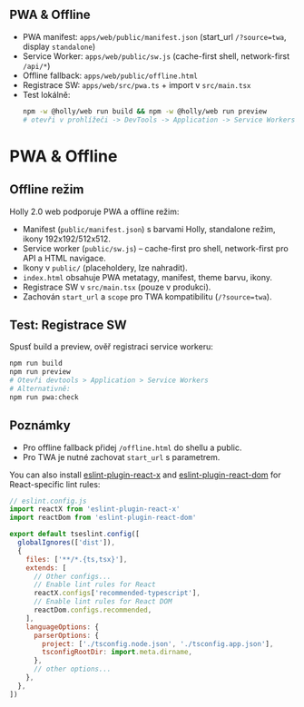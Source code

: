## PWA & Offline
- PWA manifest: `apps/web/public/manifest.json` (start_url `/?source=twa`, display `standalone`)
- Service Worker: `apps/web/public/sw.js` (cache-first shell, network-first `/api/*`)
- Offline fallback: `apps/web/public/offline.html`
- Registrace SW: `apps/web/src/pwa.ts` + import v `src/main.tsx`
- Test lokálně: 
  ```sh
  npm -w @holly/web run build && npm -w @holly/web run preview
  # otevři v prohlížeči -> DevTools -> Application -> Service Workers

# PWA & Offline

## Offline režim
Holly 2.0 web podporuje PWA a offline režim:
- Manifest (`public/manifest.json`) s barvami Holly, standalone režim, ikony 192x192/512x512.
- Service worker (`public/sw.js`) – cache-first pro shell, network-first pro API a HTML navigace.
- Ikony v `public/` (placeholdery, lze nahradit).
- `index.html` obsahuje PWA metatagy, manifest, theme barvu, ikony.
- Registrace SW v `src/main.tsx` (pouze v produkci).
- Zachován `start_url` a `scope` pro TWA kompatibilitu (`/?source=twa`).

## Test: Registrace SW
Spusť build a preview, ověř registraci service workeru:

```sh
npm run build
npm run preview
# Otevři devtools > Application > Service Workers
# Alternativně:
npm run pwa:check
```

## Poznámky
- Pro offline fallback přidej `/offline.html` do shellu a public.
- Pro TWA je nutné zachovat `start_url` s parametrem.

You can also install [eslint-plugin-react-x](https://github.com/Rel1cx/eslint-react/tree/main/packages/plugins/eslint-plugin-react-x) and [eslint-plugin-react-dom](https://github.com/Rel1cx/eslint-react/tree/main/packages/plugins/eslint-plugin-react-dom) for React-specific lint rules:

```js
// eslint.config.js
import reactX from 'eslint-plugin-react-x'
import reactDom from 'eslint-plugin-react-dom'

export default tseslint.config([
  globalIgnores(['dist']),
  {
    files: ['**/*.{ts,tsx}'],
    extends: [
      // Other configs...
      // Enable lint rules for React
      reactX.configs['recommended-typescript'],
      // Enable lint rules for React DOM
      reactDom.configs.recommended,
    ],
    languageOptions: {
      parserOptions: {
        project: ['./tsconfig.node.json', './tsconfig.app.json'],
        tsconfigRootDir: import.meta.dirname,
      },
      // other options...
    },
  },
])
```
